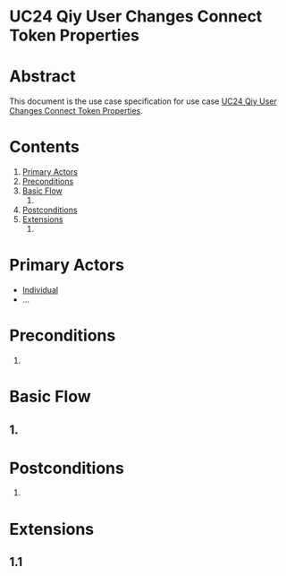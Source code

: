 # UC24 Qiy User Changes Connect Token Properties

# Abstract

This document is the use case specification for use case [UC24 Qiy User Changes Connect Token Properties](UC24%20Qiy%20User%20Changes%20Connect%20Token%20Properties.md).

# Contents


1. [Primary Actors](#primary-actors)
1. [Preconditions](#preconditions)
1. [Basic Flow](#basic-flow)
	1. [](#1-)
1. [Postconditions](#postconditions)
1. [Extensions](#extensions)
	1. [](#11-)

# Primary Actors

* [Individual](../Definitions.md#individual)
* ...

# Preconditions

1.

# Basic Flow

## 1. 

# Postconditions

1.

# Extensions

## 1.1

